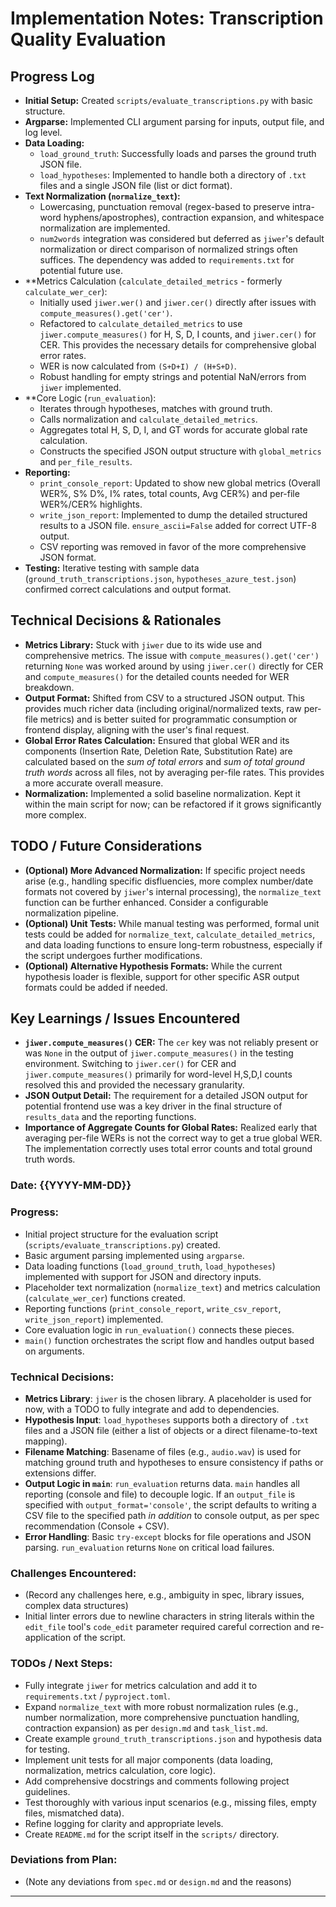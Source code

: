 # Implementation Notes: Transcription Quality Evaluation

## Progress Log

- **Initial Setup:** Created `scripts/evaluate_transcriptions.py` with basic structure.
- **Argparse:** Implemented CLI argument parsing for inputs, output file, and log level.
- **Data Loading:**
    - `load_ground_truth`: Successfully loads and parses the ground truth JSON file.
    - `load_hypotheses`: Implemented to handle both a directory of `.txt` files and a single JSON file (list or dict format).
- **Text Normalization (`normalize_text`):**
    - Lowercasing, punctuation removal (regex-based to preserve intra-word hyphens/apostrophes), contraction expansion, and whitespace normalization are implemented.
    - `num2words` integration was considered but deferred as `jiwer`'s default normalization or direct comparison of normalized strings often suffices. The dependency was added to `requirements.txt` for potential future use.
- **Metrics Calculation (`calculate_detailed_metrics` - formerly `calculate_wer_cer`):
    - Initially used `jiwer.wer()` and `jiwer.cer()` directly after issues with `compute_measures().get('cer')`.
    - Refactored to `calculate_detailed_metrics` to use `jiwer.compute_measures()` for H, S, D, I counts, and `jiwer.cer()` for CER. This provides the necessary details for comprehensive global error rates.
    - WER is now calculated from `(S+D+I) / (H+S+D)`.
    - Robust handling for empty strings and potential NaN/errors from `jiwer` implemented.
- **Core Logic (`run_evaluation`):
    - Iterates through hypotheses, matches with ground truth.
    - Calls normalization and `calculate_detailed_metrics`.
    - Aggregates total H, S, D, I, and GT words for accurate global rate calculation.
    - Constructs the specified JSON output structure with `global_metrics` and `per_file_results`.
- **Reporting:**
    - `print_console_report`: Updated to show new global metrics (Overall WER%, S% D%, I% rates, total counts, Avg CER%) and per-file WER%/CER% highlights.
    - `write_json_report`: Implemented to dump the detailed structured results to a JSON file. `ensure_ascii=False` added for correct UTF-8 output.
    - CSV reporting was removed in favor of the more comprehensive JSON format.
- **Testing:** Iterative testing with sample data (`ground_truth_transcriptions.json`, `hypotheses_azure_test.json`) confirmed correct calculations and output format.

## Technical Decisions & Rationales

- **Metrics Library:** Stuck with `jiwer` due to its wide use and comprehensive metrics. The issue with `compute_measures().get('cer')` returning `None` was worked around by using `jiwer.cer()` directly for CER and `compute_measures()` for the detailed counts needed for WER breakdown.
- **Output Format:** Shifted from CSV to a structured JSON output. This provides much richer data (including original/normalized texts, raw per-file metrics) and is better suited for programmatic consumption or frontend display, aligning with the user's final request.
- **Global Error Rates Calculation:** Ensured that global WER and its components (Insertion Rate, Deletion Rate, Substitution Rate) are calculated based on the *sum of total errors* and *sum of total ground truth words* across all files, not by averaging per-file rates. This provides a more accurate overall measure.
- **Normalization:** Implemented a solid baseline normalization. Kept it within the main script for now; can be refactored if it grows significantly more complex.

## TODO / Future Considerations

- **(Optional) More Advanced Normalization:** If specific project needs arise (e.g., handling specific disfluencies, more complex number/date formats not covered by `jiwer`'s internal processing), the `normalize_text` function can be further enhanced. Consider a configurable normalization pipeline.
- **(Optional) Unit Tests:** While manual testing was performed, formal unit tests could be added for `normalize_text`, `calculate_detailed_metrics`, and data loading functions to ensure long-term robustness, especially if the script undergoes further modifications.
- **(Optional) Alternative Hypothesis Formats:** While the current hypothesis loader is flexible, support for other specific ASR output formats could be added if needed.

## Key Learnings / Issues Encountered

- **`jiwer.compute_measures()` CER:** The `cer` key was not reliably present or was `None` in the output of `jiwer.compute_measures()` in the testing environment. Switching to `jiwer.cer()` for CER and `jiwer.compute_measures()` primarily for word-level H,S,D,I counts resolved this and provided the necessary granularity.
- **JSON Output Detail:** The requirement for a detailed JSON output for potential frontend use was a key driver in the final structure of `results_data` and the reporting functions.
- **Importance of Aggregate Counts for Global Rates:** Realized early that averaging per-file WERs is not the correct way to get a true global WER. The implementation correctly uses total error counts and total ground truth words.

### Date: {{YYYY-MM-DD}}

### Progress:
- Initial project structure for the evaluation script (`scripts/evaluate_transcriptions.py`) created.
- Basic argument parsing implemented using `argparse`.
- Data loading functions (`load_ground_truth`, `load_hypotheses`) implemented with support for JSON and directory inputs.
- Placeholder text normalization (`normalize_text`) and metrics calculation (`calculate_wer_cer`) functions created.
- Reporting functions (`print_console_report`, `write_csv_report`, `write_json_report`) implemented.
- Core evaluation logic in `run_evaluation()` connects these pieces.
- `main()` function orchestrates the script flow and handles output based on arguments.

### Technical Decisions:
- **Metrics Library**: `jiwer` is the chosen library. A placeholder is used for now, with a TODO to fully integrate and add to dependencies.
- **Hypothesis Input**: `load_hypotheses` supports both a directory of `.txt` files and a JSON file (either a list of objects or a direct filename-to-text mapping).
- **Filename Matching**: Basename of files (e.g., `audio.wav`) is used for matching ground truth and hypotheses to ensure consistency if paths or extensions differ.
- **Output Logic in `main`**: `run_evaluation` returns data. `main` handles all reporting (console and file) to decouple logic. If an `output_file` is specified with `output_format='console'`, the script defaults to writing a CSV file to the specified path *in addition* to console output, as per spec recommendation (Console + CSV).
- **Error Handling**: Basic `try-except` blocks for file operations and JSON parsing. `run_evaluation` returns `None` on critical load failures.

### Challenges Encountered:
- (Record any challenges here, e.g., ambiguity in spec, library issues, complex data structures)
- Initial linter errors due to newline characters in string literals within the `edit_file` tool's `code_edit` parameter required careful correction and re-application of the script.

### TODOs / Next Steps:
- Fully integrate `jiwer` for metrics calculation and add it to `requirements.txt` / `pyproject.toml`.
- Expand `normalize_text` with more robust normalization rules (e.g., number normalization, more comprehensive punctuation handling, contraction expansion) as per `design.md` and `task_list.md`.
- Create example `ground_truth_transcriptions.json` and hypothesis data for testing.
- Implement unit tests for all major components (data loading, normalization, metrics calculation, core logic).
- Add comprehensive docstrings and comments following project guidelines.
- Test thoroughly with various input scenarios (e.g., missing files, empty files, mismatched data).
- Refine logging for clarity and appropriate levels.
- Create `README.md` for the script itself in the `scripts/` directory.

### Deviations from Plan:
- (Note any deviations from `spec.md` or `design.md` and the reasons)

--- 
